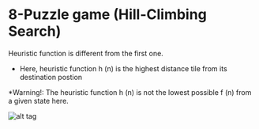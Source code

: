 # 8-Puzzle game (Hill-Climbing Search)

Heuristic function is different from the first one.

* Here, heuristic function h (n) is the highest distance tile from its destination postion

*Warning!: The heuristic function h (n) is not the lowest possible f (n) from a given state here.


![alt tag](https://4.bp.blogspot.com/-AMVzc4XH7Fs/WLclyFzZnPI/AAAAAAAAAdo/PGLJHQooNpQr7HHaozR1Qb1L-gX9P7KfwCLcB/s320/hsc1.png)

